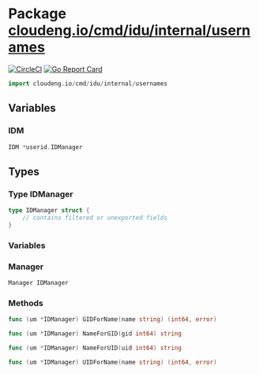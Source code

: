 # Package [cloudeng.io/cmd/idu/internal/usernames](https://pkg.go.dev/cloudeng.io/cmd/idu/internal/usernames?tab=doc)
[![CircleCI](https://circleci.com/gh/cloudengio/go.gotools.svg?style=svg)](https://circleci.com/gh/cloudengio/go.gotools) [![Go Report Card](https://goreportcard.com/badge/cloudeng.io/cmd/idu/internal/usernames)](https://goreportcard.com/report/cloudeng.io/cmd/idu/internal/usernames)

```go
import cloudeng.io/cmd/idu/internal/usernames
```


## Variables
### IDM
```go
IDM *userid.IDManager

```



## Types
### Type IDManager
```go
type IDManager struct {
	// contains filtered or unexported fields
}
```

### Variables
### Manager
```go
Manager IDManager

```



### Methods

```go
func (um *IDManager) GIDForName(name string) (int64, error)
```


```go
func (um *IDManager) NameForGID(gid int64) string
```


```go
func (um *IDManager) NameForUID(uid int64) string
```


```go
func (um *IDManager) UIDForName(name string) (int64, error)
```







